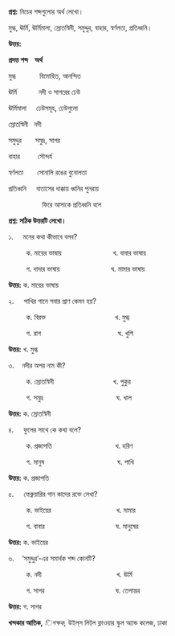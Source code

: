 **প্রশ্ন:** নিচের শব্দগুলোর অর্থ লেখো।

মুগ্ধ, ঊর্মি, ঊর্মিমালা, স্রোতস্বিনী, সমুদ্দুর, বাহার, স্বর্ণলতা, প্রতিধ্বনি।

**উত্তর:**

**প্রদত্ত শব্দ    অর্থ**

মুগ্ধ            বিমোহিত, আনন্দিত

ঊর্মি           নদী ও সাগরের ঢেউ

ঊর্মিমালা     ঢেউসমূহ, ঢেউগুলো

স্রোতস্বিনী   নদী

সমুদ্দুর       সমুদ্র, সাগর

বাহার         সৌন্দর্য

স্বর্ণলতা       সোনালি রঙের বুনোলতা

প্রতিধ্বনি     বাতাসের ধাক্কায় ধ্বনির পুনরায়

                 ফিরে আসাকে প্রতিধ্বনি বলে

**প্রশ্ন: সঠিক উত্তরটি লেখো।**

১.     মনের কথা কীভাবে বলব?

         ক. মায়ের ভাষায়                          খ. বাবার ভাষায়

         গ. দাদার ভাষায়                          ঘ. মামার ভাষায়

**উত্তর:** ক. মায়ের ভাষায়

২.     পাখির গানে সবার প্রাণ কেমন হয়?

         ক. বিরক্ত                                   খ. মুগ্ধ

         গ. রাগ                                       ঘ. খুশি

**উত্তর:** খ. মুগ্ধ

৩.    নদীর অপর নাম কী?

         ক. স্রোতস্বিনী                              খ. পুকুর

         গ. সমুদ্র                                     ঘ. খাল

**উত্তর:** ক. স্রোতস্বিনী

৪.     ফুলের সাথে কে কথা বলে?

         ক. প্রজাপতি                                খ. হরিণ

         গ. মানুষ                                     ঘ. পাখি

**উত্তর:** ক. প্রজাপতি

৫.     ফেব্রুয়ারির গান কাদের রক্তে লেখা?

         ক. ভাইয়ের                                 খ. মামার

         গ. বাবার                                    ঘ. মানুষের

**উত্তর:** ক. ভাইয়ের

৬.    ‘সমুদ্দুর’-এর সমার্থক শব্দ কোনটি?

         ক. নদী                                      খ. ঊর্মি

         গ. সাগর                                    ঘ. তেপান্তর

**উত্তর:** গ. সাগর

**খন্দকার আতিক,** *িশক্ষক,* উইল্​স লিট্​ল ফ্লাওয়ার স্কুল অ্যান্ড কলেজ, ঢাকা
